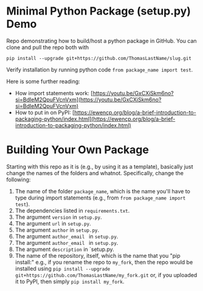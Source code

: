 # Minimal Python Package (setup.py) Demo

Repo demonstrating how to build/host a python package in GitHub. You can clone and pull the repo both with

`pip install --upgrade git+https://github.com/ThomasLastName/slug.git`

Verify installation by running python code `from package_name import test`.

Here is some further reading:
 - How import statements work: [https://youtu.be/GxCXiSkm6no?si=BdIeM2QpuFVcnVxm](https://youtu.be/GxCXiSkm6no?si=BdIeM2QpuFVcnVxm)
 - How to put in on PyPI: [https://ewencp.org/blog/a-brief-introduction-to-packaging-python/index.html](https://ewencp.org/blog/a-brief-introduction-to-packaging-python/index.html)

# Building Your Own Package

Starting with this repo as it is (e.g., by using it as a template), basically just change the names of the folders and whatnot. Specifically, change the following:
1. The name of the folder `package_name`, which is the name you'll have to type during import statements (e.g., from `from package_name import test`).
2. The dependencies listed in `requirements.txt`.
3. The argument `version` in `setup.py`.
2. The argument `url` in `setup.py`.
4. The argument `author` in `setup.py`.
5. The argument `author_email ` in `setup.py`.
6. The argument `author_email ` in `setup.py`.
7. The argument `description` in `setup.py.
8. The name of the repository, itself, which is the name that you "pip install:" e.g., if you rename the repo to `my_fork`, then the repo would be installed using `pip install --upgrade git+https://github.com/ThomasLastName/my_fork.git` or, if you uploaded it to PyPI, then simply `pip install my_fork`.
